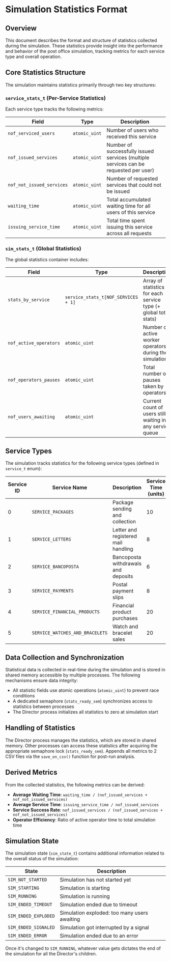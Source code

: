 # Simulation Statistics Format

## Overview

This document describes the format and structure of statistics collected during the simulation. These statistics provide insight into the performance and behavior of the post office simulation, tracking metrics for each service type and overall operation.

## Core Statistics Structure

The simulation maintains statistics primarily through two key structures:

### `service_stats_t` (Per-Service Statistics)

Each service type tracks the following metrics:

| Field | Type | Description |
|-------|------|-------------|
| `nof_serviced_users` | `atomic_uint` | Number of users who received this service |
| `nof_issued_services` | `atomic_uint` | Number of successfully issued services (multiple services can be requested per user) |
| `nof_not_issued_services` | `atomic_uint` | Number of requested services that could not be issued |
| `waiting_time` | `atomic_uint` | Total accumulated waiting time for all users of this service |
| `issuing_service_time` | `atomic_uint` | Total time spent issuing this service across all requests |

### `sim_stats_t` (Global Statistics)

The global statistics container includes:

| Field | Type | Description |
|-------|------|-------------|
| `stats_by_service` | `service_stats_t[NOF_SERVICES + 1]` | Array of statistics for each service type (+ global total stats) |
| `nof_active_operators` | `atomic_uint` | Number of active worker operators during the simulation |
| `nof_operators_pauses` | `atomic_uint` | Total number of pauses taken by operators |
| `nof_users_awaiting` | `atomic_uint` | Current count of users still waiting in any service queue |

## Service Types

The simulation tracks statistics for the following service types (defined in `service_t` enum):

| Service ID | Service Name | Description | Service Time (units) |
|------------|--------------|-------------|---------------------|
| 0 | `SERVICE_PACKAGES` | Package sending and collection | 10 |
| 1 | `SERVICE_LETTERS` | Letter and registered mail handling | 8 |
| 2 | `SERVICE_BANCOPOSTA` | Bancoposta withdrawals and deposits | 6 |
| 3 | `SERVICE_PAYMENTS` | Postal payment slips | 8 |
| 4 | `SERVICE_FINANCIAL_PRODUCTS` | Financial product purchases | 20 |
| 5 | `SERVICE_WATCHES_AND_BRACELETS` | Watch and bracelet sales | 20 |

## Data Collection and Synchronization

Statistical data is collected in real-time during the simulation and is stored in shared memory accessible by multiple processes. The following mechanisms ensure data integrity:

- All statistic fields use atomic operations (`atomic_uint`) to prevent race conditions
- A dedicated semaphore (`stats_ready_sem`) synchronizes access to statistics between processes
- The Director process initializes all statistics to zero at simulation start

## Handling of Statistics

The Director process manages the statistics, which are stored in shared memory. Other processes can access these statistics after acquiring the appropriate semaphore lock (`stats_ready_sem`).
Appends all metrics to 2 CSV files via the `save_on_csv()` function for post-run analysis.

## Derived Metrics

From the collected statistics, the following metrics can be derived:

- **Average Waiting Time**: `waiting_time / (nof_issued_services + nof_not_issued_services)`
- **Average Service Time**: `issuing_service_time / nof_issued_services`
- **Service Success Rate**: `nof_issued_services / (nof_issued_services + nof_not_issued_services)`
- **Operator Efficiency**: Ratio of active operator time to total simulation time

## Simulation State

The simulation state (`sim_state_t`) contains additional information related to the overall status of the simulation:

| State | Description |
|-------|-------------|
| `SIM_NOT_STARTED` | Simulation has not started yet |
| `SIM_STARTING` | Simulation is starting |
| `SIM_RUNNING` | Simulation is running |
| `SIM_ENDED_TIMEOUT` | Simulation ended due to timeout |
| `SIM_ENDED_EXPLODED` | Simulation exploded: too many users awaiting |
| `SIM_ENDED_SIGNALED` | Simulation got interrupted by a signal |
| `SIM_ENDED_ERROR` | Simulation ended due to an error |

Once it's changed to `SIM_RUNNING`, whatever value gets dictates the end of the simulation for all the Director's children.
